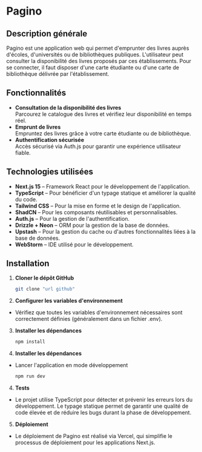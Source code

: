 # Pagino

## Description générale

Pagino est une application web qui permet d'emprunter des livres auprès d'écoles, d'universités ou de bibliothèques publiques. L'utilisateur peut consulter la disponibilité des livres proposés par ces établissements. Pour se connecter, il faut disposer d'une carte étudiante ou d'une carte de bibliothèque délivrée par l'établissement.

## Fonctionnalités

- **Consultation de la disponibilité des livres**  
  Parcourez le catalogue des livres et vérifiez leur disponibilité en temps réel.
- **Emprunt de livres**  
  Empruntez des livres grâce à votre carte étudiante ou de bibliothèque.
- **Authentification sécurisée**  
  Accès sécurisé via Auth.js pour garantir une expérience utilisateur fiable.

## Technologies utilisées

- **Next.js 15** – Framework React pour le développement de l'application.
- **TypeScript** – Pour bénéficier d'un typage statique et améliorer la qualité du code.
- **Tailwind CSS** – Pour la mise en forme et le design de l'application.
- **ShadCN** – Pour les composants réutilisables et personnalisables.
- **Auth.js** – Pour la gestion de l'authentification.
- **Drizzle + Neon** – ORM pour la gestion de la base de données.
- **Upstash** – Pour la gestion du cache ou d'autres fonctionnalités liées à la base de données.
- **WebStorm** – IDE utilisé pour le développement.

## Installation

1. **Cloner le dépôt GitHub**
   ```bash
   git clone "url github"

2. **Configurer les variables d'environnement**

- Vérifiez que toutes les variables d'environnement nécessaires sont correctement définies (généralement dans un fichier .env).

3. **Installer les dépendances**

    ```bash
   npm install
3. **Installer les dépendances**

- Lancer l'application en mode développement

    ```bash
    npm run dev

4. **Tests**

- Le projet utilise TypeScript pour détecter et prévenir les erreurs lors du développement. Le typage statique permet de garantir une qualité de code élevée et de réduire les bugs durant la phase de développement.

5. **Déploiement**
- Le déploiement de Pagino est réalisé via Vercel, qui simplifie le processus de déploiement pour les applications Next.js.
